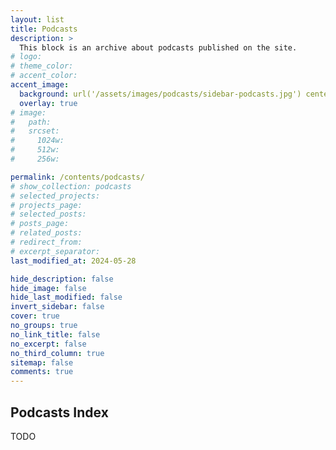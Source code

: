 ```yaml
---
layout: list
title: Podcasts
description: >
  This block is an archive about podcasts published on the site.
# logo:
# theme_color:
# accent_color:
accent_image:
  background: url('/assets/images/podcasts/sidebar-podcasts.jpg') center/cover
  overlay: true
# image:
#   path:
#   srcset:
#     1024w:
#     512w:
#     256w:

permalink: /contents/podcasts/
# show_collection: podcasts
# selected_projects:
# projects_page:
# selected_posts:
# posts_page:
# related_posts:
# redirect_from:
# excerpt_separator:
last_modified_at: 2024-05-28

hide_description: false
hide_image: false
hide_last_modified: false
invert_sidebar: false
cover: true
no_groups: true
no_link_title: false
no_excerpt: false
no_third_column: true
sitemap: false
comments: true
---
```


## Podcasts Index

TODO
